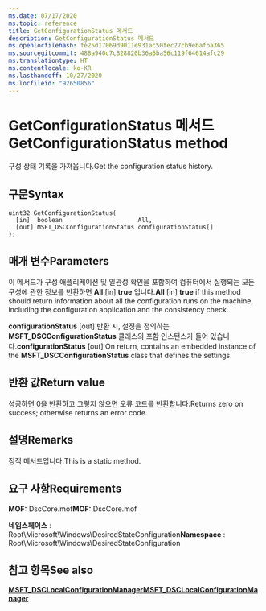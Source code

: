 ```yaml
---
ms.date: 07/17/2020
ms.topic: reference
title: GetConfigurationStatus 메서드
description: GetConfigurationStatus 메서드
ms.openlocfilehash: fe25d17069d9011e931ac50fec27cb9ebafba365
ms.sourcegitcommit: 488a940c7c828820b36a6ba56c119f64614afc29
ms.translationtype: HT
ms.contentlocale: ko-KR
ms.lasthandoff: 10/27/2020
ms.locfileid: "92650856"
---
```

# <a name="getconfigurationstatus-method"></a><span data-ttu-id="0237e-103">GetConfigurationStatus 메서드</span><span class="sxs-lookup"><span data-stu-id="0237e-103">GetConfigurationStatus method</span></span>

<span data-ttu-id="0237e-104">구성 상태 기록을 가져옵니다.</span><span class="sxs-lookup"><span data-stu-id="0237e-104">Get the configuration status history.</span></span>

## <a name="syntax"></a><span data-ttu-id="0237e-105">구문</span><span class="sxs-lookup"><span data-stu-id="0237e-105">Syntax</span></span>

```mof
uint32 GetConfigurationStatus(
  [in]  boolean                     All,
  [out] MSFT_DSCConfigurationStatus configurationStatus[]
);
```

## <a name="parameters"></a><span data-ttu-id="0237e-106">매개 변수</span><span class="sxs-lookup"><span data-stu-id="0237e-106">Parameters</span></span>

<span data-ttu-id="0237e-107">이 메서드가 구성 애플리케이션 및 일관성 확인을 포함하여 컴퓨터에서 실행되는 모든 구성에 관한 정보를 반환하면 **All** \[in\] **true** 입니다.</span><span class="sxs-lookup"><span data-stu-id="0237e-107">**All** \[in\] **true** if this method should return information about all the configuration runs on the machine, including the configuration application and the consistency check.</span></span>

<span data-ttu-id="0237e-108">**configurationStatus** \[out\] 반환 시, 설정을 정의하는 **MSFT_DSCConfigurationStatus** 클래스의 포함 인스턴스가 들어 있습니다.</span><span class="sxs-lookup"><span data-stu-id="0237e-108">**configurationStatus** \[out\] On return, contains an embedded instance of the **MSFT_DSCConfigurationStatus** class that defines the settings.</span></span>

## <a name="return-value"></a><span data-ttu-id="0237e-109">반환 값</span><span class="sxs-lookup"><span data-stu-id="0237e-109">Return value</span></span>

<span data-ttu-id="0237e-110">성공하면 0을 반환하고 그렇지 않으면 오류 코드를 반환합니다.</span><span class="sxs-lookup"><span data-stu-id="0237e-110">Returns zero on success; otherwise returns an error code.</span></span>

## <a name="remarks"></a><span data-ttu-id="0237e-111">설명</span><span class="sxs-lookup"><span data-stu-id="0237e-111">Remarks</span></span>

<span data-ttu-id="0237e-112">정적 메서드입니다.</span><span class="sxs-lookup"><span data-stu-id="0237e-112">This is a static method.</span></span>

## <a name="requirements"></a><span data-ttu-id="0237e-113">요구 사항</span><span class="sxs-lookup"><span data-stu-id="0237e-113">Requirements</span></span>

<span data-ttu-id="0237e-114">**MOF:** DscCore.mof</span><span class="sxs-lookup"><span data-stu-id="0237e-114">**MOF:** DscCore.mof</span></span>

<span data-ttu-id="0237e-115">**네임스페이스** : Root\Microsoft\Windows\DesiredStateConfiguration</span><span class="sxs-lookup"><span data-stu-id="0237e-115">**Namespace** : Root\Microsoft\Windows\DesiredStateConfiguration</span></span>

## <a name="see-also"></a><span data-ttu-id="0237e-116">참고 항목</span><span class="sxs-lookup"><span data-stu-id="0237e-116">See also</span></span>

[<span data-ttu-id="0237e-117">**MSFT_DSCLocalConfigurationManager**</span><span class="sxs-lookup"><span data-stu-id="0237e-117">**MSFT_DSCLocalConfigurationManager**</span></span>](msft-dsclocalconfigurationmanager.md)
